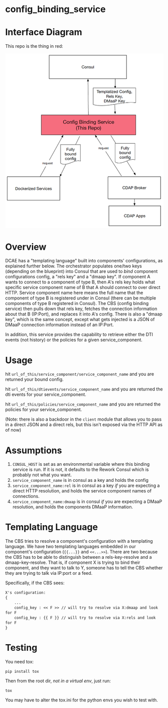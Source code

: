 # config_binding_service

# Interface Diagram
This repo is the thing in red:

![Alt text](doc/cbs_diagram.png?raw=true)

# Overview

DCAE has a "templating language" built into components' configurations, as explained further below.
The orchestrator populates one/two keys (depending on the blueprint) into Consul that are used to *bind* component configurations config, a "rels key" and a "dmaap key".
If component A wants to connect to a component of type B, then A's rels key holds what specific service component name of B that A should connect to over direct HTTP.
Service component name here means the full name that the component of type B is registered under in Consul (there can be multiple components of type B registered in Consul).
The CBS (config binding service) then pulls down that rels key, fetches the connection information about that B (IP:Port), and replaces it into A's config.
There is also a "dmaap key", which is the same concept, except what gets injected is a JSON of DMaaP connection information instead of an IP:Port.

In addition, this service provides the capability to retrieve either the DTI events (not history) or the policies for a given service_component.

# Usage
hit `url_of_this/service_component/service_component_name` and you are returned your bound config.

hit `url_of_this/dtievents/service_component_name` and you are returned the dti events for your service_component.

hit `url_of_this/policies/service_component_name` and you are returned the policies  for your service_component.

(Note: there is also a backdoor in the `client` module that allows you to pass in a direct JSON and a direct rels, but this isn't exposed via the HTTP API as of now)

# Assumptions
1. `CONSUL_HOST` is set as an environmental variable where this binding service is run. If it is not, it defaults to the Rework Consul which is probably not what you want.
2. `service_component_name` is in consul as a key and holds the config
3. `service_component_name:rel` is in consul as a key *if* you are expecting a direct HTTP resolution, and holds the service component names of connections.
4. `service_component_name:dmaap` is in consul *if* you are expecting a DMaaP resolution, and holds the components DMaaP information.

# Templating Language
The CBS tries to resolve a component's configuration with a templating language. We have two templating languages embedded in our component's configuration (`{{...}}` and `<<...>>`). There are two because the CBS has to be able to distinguish between a rels-key-resolve and a dmaap-key-resolve. That is, if component X is trying to bind their component, and they want to talk to Y, someone has to tell the CBS whether they are trying to talk via IP:port or a feed.

Specifically, if the CBS sees:

```
X's configuration:
{
    ...
    config_key : << F >> // will try to resolve via X:dmaap and look for F
    config_key : {{ F }} // will try to resolve via X:rels and look for F
}
```

# Testing
You need tox:
```
pip install tox
```
Then from the root dir, *not in a virtual env*, just run:
```
tox
```
You may have to alter the tox.ini for the python envs you wish to test with.

